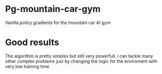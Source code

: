 # Pg-mountain-car-gym
Vanilla policy gradients for the mountain car AI gym
# Good results
The algorithm is pretty simples but still very powerfull, i can tackle many other complex problems just by changing the logic for the enviroment with very low training time
